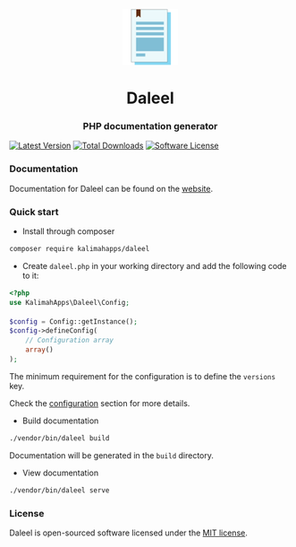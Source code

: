 <p align="center">
<img src="media/logo.svg" width="100" alt="Daleel">
</p>
<h1 align="center">Daleel</h1>
<h3 align="center">PHP documentation generator</h3>

[![Latest Version](https://img.shields.io/packagist/v/KalimahApps/daleel.svg?style=flat-square)](https://packagist.org/packages/KalimahApps/daleel)
[![Total Downloads](https://img.shields.io/packagist/dt/KalimahApps/daleel.svg?style=flat-square)](https://packagist.org/packages/KalimahApps/daleel)
[![Software License](https://img.shields.io/badge/License-MIT-brightgreen.svg?style=flat-square)](LICENSE)

### Documentation
Documentation for Daleel can be found on the [website](https://daleel.kalimah-apps.com/docs).

### Quick start
- Install through composer
```bash
composer require kalimahapps/daleel
```

- Create `daleel.php` in your working directory and add the following code to it:
```php
<?php
use KalimahApps\Daleel\Config;

$config = Config::getInstance();
$config->defineConfig(
	// Configuration array
	array()
);
```
The minimum requirement for the configuration is to define the `versions` key.

Check the [configuration](https://daleel.kalimah-apps.com/docs/1.x/configuration.html) section for more details.

- Build documentation
```bash
./vendor/bin/daleel build
```
Documentation will be generated in the `build` directory.

- View documentation
```bash
./vendor/bin/daleel serve
```

### License
Daleel is open-sourced software licensed under the [MIT license](LICENSE).